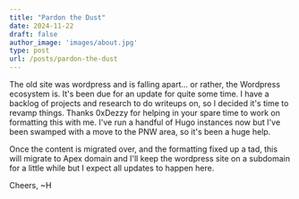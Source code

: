 ```yaml
---
title: "Pardon the Dust"
date: 2024-11-22
draft: false
author_image: 'images/about.jpg'
type: post
url: /posts/pardon-the-dust
---
```


The old site was wordpress and is falling apart... or rather, the Wordpress ecosystem is. It's been due for an update for quite some time. I have a backlog of projects and research to do writeups on, so I decided it's time to revamp things. Thanks 0xDezzy for helping in your spare time to work on formatting this with me. I've run a handful of Hugo instances now but I've been swamped with a move to the PNW area, so it's been a huge help.

Once the content is migrated over, and the formatting fixed up a tad, this will migrate to Apex domain and I'll keep the wordpress site on a subdomain for a little while but I expect all updates to happen here.

Cheers,
~H
